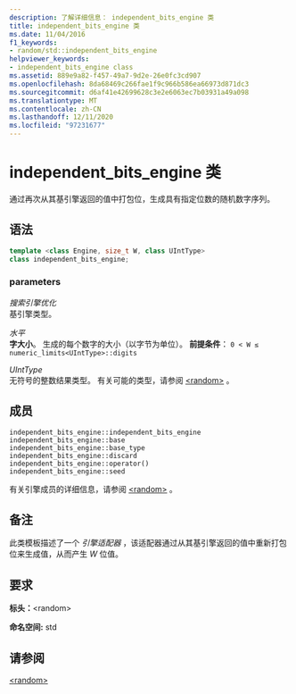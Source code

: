 ```yaml
---
description: 了解详细信息： independent_bits_engine 类
title: independent_bits_engine 类
ms.date: 11/04/2016
f1_keywords:
- random/std::independent_bits_engine
helpviewer_keywords:
- independent_bits_engine class
ms.assetid: 889e9a82-f457-49a7-9d2e-26e0fc3cd907
ms.openlocfilehash: 8da68469c266fae1f9c966b586ea66973d871dc3
ms.sourcegitcommit: d6af41e42699628c3e2e6063ec7b03931a49a098
ms.translationtype: MT
ms.contentlocale: zh-CN
ms.lasthandoff: 12/11/2020
ms.locfileid: "97231677"
---
```

# <a name="independent_bits_engine-class"></a>independent_bits_engine 类

通过再次从其基引擎返回的值中打包位，生成具有指定位数的随机数字序列。

## <a name="syntax"></a>语法

```cpp
template <class Engine, size_t W, class UIntType>
class independent_bits_engine;
```

### <a name="parameters"></a>parameters

*搜索引擎优化*\
基引擎类型。

*水平*\
**字大小**。 生成的每个数字的大小（以字节为单位）。 **前提条件**： `0 < W ≤ numeric_limits<UIntType>::digits`

*UIntType*\
无符号的整数结果类型。 有关可能的类型，请参阅 [\<random>](../standard-library/random.md) 。

## <a name="members"></a>成员

`independent_bits_engine::independent_bits_engine`\
`independent_bits_engine::base`\
`independent_bits_engine::base_type`\
`independent_bits_engine::discard`\
`independent_bits_engine::operator()`\
`independent_bits_engine::seed`

有关引擎成员的详细信息，请参阅 [\<random>](../standard-library/random.md) 。

## <a name="remarks"></a>备注

此类模板描述了一个 *引擎适配器* ，该适配器通过从其基引擎返回的值中重新打包位来生成值，从而产生 *W* 位值。

## <a name="requirements"></a>要求

**标头：**\<random>

**命名空间:** std

## <a name="see-also"></a>请参阅

[\<random>](../standard-library/random.md)
